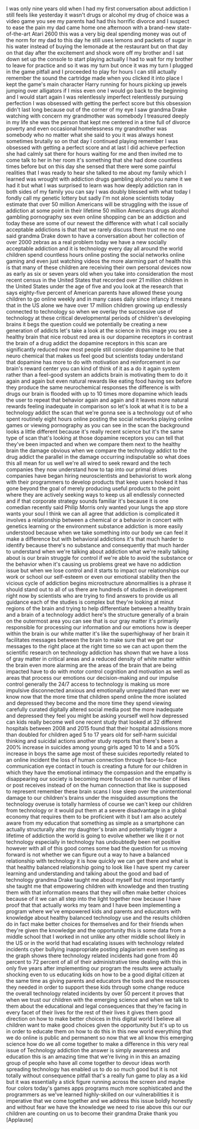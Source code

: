 
I was only nine years old when I had my
first conversation about addiction
I still feels like yesterday it wasn&#39;t
drugs or alcohol my drug of choice was a
video game you see my parents had had
this horrific divorce and I suspect to
ease the pain my dad came home one
afternoon with a brand-new
state-of-the-art Atari 2600 this was a
very big deal
spending money was out of the norm for
my dad to this day he still uses lemons
and packets of sugar in his water
instead of buying the lemonade at the
restaurant but on that day on that day
after the excitement and shock wore off
my brother and I sat down set up the
console to start playing actually I had
to wait for my brother to leave for
practice and so it was my turn but once
it was my turn I plugged in the game
pitfall and I proceeded to play for
hours I can still actually remember the
sound the cartridge made when you
clicked it into place I kept the game&#39;s
main character Harry running for hours
picking up jewels jumping over
alligators if I miss even one I would go
back to the beginning and I would start
again I was relentlessly imperfect
relentlessly pursuing perfection I was
obsessed with getting the perfect score
but this obsession didn&#39;t last long
because out of the corner of my eye I
saw grandma Drake watching with concern
my grandmother was somebody I treasured
deeply in my life she was the person
that kept me centered in a time full of
divorce poverty and even occasional
homelessness my grandmother was somebody
who no matter what she said to you
it was always honest sometimes brutally
so on that day I continued playing
remember I was obsessed with getting a
perfect score and at last I did achieve
perfection
she had calmly sat there for hours
waiting for me and then invited me to
come talk to her in her room
it&#39;s something that she had done
countless times before but on this day
she sensed that there were some painful
realities that I was ready to hear she
talked to me about my family which I
learned was wrought with addiction drugs
gambling alcohol you name it we had it
but what I was surprised to learn was
how deeply addiction ran in both sides
of my family you can say I was doubly
blessed with what today I fondly call my
genetic lottery but sadly I&#39;m not alone
scientists today estimate that over 50
million Americans will be struggling
with the issue of addiction at some
point in their lifetime 50 million
Americans drugs alcohol gambling
pornography sex even online shopping can
be an addiction and today these are some
of our newest the difference with what I
call socially acceptable addictions is
that that we rarely discuss them trust
me no one said grandma Drake down to
have a conversation about her collection
of over 2000 zebras as a real problem
today we have a new socially acceptable
addiction and it is technology every day
all around the world children spend
countless hours online posting the
social networks online gaming and even
just watching videos the more alarming
part of health this is that many of
these children are receiving their own
personal devices now as early as six or
seven years old when you take into
consideration the most recent census in
the United States that recorded over 21
million children in the United States
under the age of five and you look at
the research that says eighty-five
percent of American parents have allowed
these young children to go online weekly
and in many cases daily since infancy it
means that in the US alone we have over
17 million children growing up endlessly
connected to technology so when we
overlay the successive use of technology
at these critical developmental periods
of children&#39;s developing brains it begs
the question could we potentially be
creating a new generation of addicts
let&#39;s take a look at the science in this
image you see a healthy brain that nice
robust red area is our dopamine
receptors in contrast the brain of a
drug addict the dopamine receptors in
this scan are significantly reduced
now most people still consider dopamine
to be that neuro chemical that makes us
feel good but scientists today
understand that dopamine has more to do
with motivation and reinforcement in our
brain&#39;s reward center you can kind of
think of it as a do it again system
rather than a feel-good system an
addicts brain is motivating them to do
it again and again but even natural
rewards like eating food
having sex before they produce the same
neurochemical responses the difference
is with drugs our brain is flooded with
up to 10 times more dopamine which leads
the user to repeat that behavior again
and again and it leaves more natural
rewards feeling inadequate in comparison
so let&#39;s look at what it is to be a
technology addict the scan that we&#39;re
gonna see is a technology out of who
spent routinely eight hours online
posting the social networks playing
online games or viewing pornography as
you can see in the scan the background
looks a little different because it&#39;s
really recent science but it&#39;s the same
type of scan that&#39;s looking at those
dopamine receptors you can tell that
they&#39;ve been impacted and when we
compare them next to the healthy brain
the damage obvious when we compare the
technology addict to the drug addict the
parallel in the damage occurring
indisputable so what does this all mean
for us well we&#39;re all wired to seek
reward and the tech companies they now
understand how to tap into our primal
drives companies have began hiring
neuroscientists and behaviorist to work
along with their programmers to develop
products that keep users hooked it has
gone beyond the goal of merely producing
useful products to the point where they
are actively seeking ways to keep us all
endlessly connected and if that
corporate strategy sounds familiar it&#39;s
because it is one comedian recently said
Philip Morris only wanted your lungs the
app store wants your soul
I think we can all agree that addiction
is complicated it involves a
relationship between a chemical or a
behavior in concert with genetics
learning or the environment substance
addiction is more easily understood
because when we take something into our
body we can feel it make a difference
but with behavioral addictions it&#39;s that
much harder to identify because there&#39;s
no substance and consequently that much
harder to understand when we&#39;re talking
about addiction what we&#39;re really
talking about is our brain struggle for
control if we&#39;re able to avoid the
substance or the behavior when it&#39;s
causing us problems
great we have no addiction issue but
when we lose control and it starts to
impact our relationships our work or
school our self-esteem or even our
emotional stability then the vicious
cycle of addiction begins microstructure
abnormalities is a phrase it should
stand out to all of us there are
hundreds of studies in development right
now by scientists who are trying to find
answers to provide us all guidance each
of the studies is complex but they&#39;re
looking at minut regions of the brain
and trying to help differentiate between
a healthy brain and a brain of a
technology addict here&#39;s the structure
generally of a brain on the outermost
area you can see that is our gray matter
it&#39;s primarily responsible for
processing our information and our
emotions how is deeper within the brain
is our white matter it&#39;s like the
superhighway of her brain it facilitates
messages between the brain to make sure
that we get our messages to the right
place at the right time so we can act
upon them the scientific research on
technology addiction has shown that we
have a loss of gray matter in critical
areas and a reduced density of white
matter within the brain
even more alarming are the areas of the
brain that are being impacted have to do
with motor control cognition and
motivation as well as areas that process
our emotions our decision-making and our
impulse control
generally the 24/7 access to technology
is making us more impulsive disconnected
anxious and emotionally unregulated than
ever we know now that the more time that
children spend online the more isolated
and depressed they become and the more
time they spend viewing carefully
curated digitally altered social media
post the more inadequate and depressed
they feel you might be asking yourself
well how depressed can kids really
become well one recent study that looked
at 32 different hospitals between 2008
and 2015
found that their hospital admissions
more than doubled for children aged 5 to
17 years old for self-harm suicidal
thinking and suicidal actions another
study reports that there&#39;s been a 200%
increase in suicides among young girls
aged 10 to 14 and a 50% increase in boys
the same age most of these suicides
reportedly related to an online incident
the loss of human connection through
face-to-face communication eye contact
in touch is creating a future for our
children in which they have the
emotional intimacy the compassion and
the empathy is disappearing our society
is becoming more focused on the number
of likes or post receives instead of on
the human connection that like is
supposed to represent
remember these brain scans I lose sleep
over the unintentional damage to our
children&#39;s brains under the misguided
assumptions the technology overuse is
totally harmless of course we can&#39;t keep
our children from technology or it would
put them at a severe disadvantage in a
global economy that requires them to be
proficient with it but I am also acutely
aware from my education that something
as simple as a smartphone can actually
structurally alter my daughter&#39;s brain
and potentially trigger a lifetime of
addiction the world is going to evolve
whether we like it or not technology
especially in technology has undoubtedly
been net positive however with all of
this good comes some bad the question
for us moving forward is not whether we
can figure out a way to have a balanced
relationship with technology it is how
quickly we can get there and what is
that healthy balanced relationship going
to look like I have spent my career
learning and understanding and talking
about the good and bad of technology
grandma Drake taught me about myself but
most importantly she taught me that
empowering children with knowledge and
then trusting them with that information
means that they will often make better
choices because of it we can all step
into the light together now because I
have proof that that actually works my
team and I have been implementing a
program where we&#39;ve empowered kids and
parents and educators with knowledge
about healthy balanced technology use
and the results children do in fact make
better choices for themselves and for
their friends when they&#39;re given the
knowledge and the opportunity this is
some data from a middle school that I
worked in not unlike any other middle
school likely in the US or in the world
that had escalating issues with
technology related incidents cyber
bullying inappropriate posting
plagiarism even sexting as the graph
shows there technology related incidents
had gone from 40 percent to 72 percent
of all of their administrative time
dealing with this in only five years
after implementing our program the
results were actually shocking even to
us educating kids on how to be a good
digital citizen at the same time as
giving parents and educators the tools
and the resources they needed in order
to support these kids through some
change reduce the overall technology
related incidents by over 50 percent
it proves that when we trust our
children with the emerging science and
when we talk to them about the
educational and legal consequences that
they&#39;re facing in every facet of their
lives for the rest of their lives
it gives them good direction on how to
make better choices in this digital
world I believe all children want to
make good choices given the opportunity
but it&#39;s up to us in order to educate
them on how to do this in this new world
everything that we do online is public
and permanent so now that we all know
this emerging science how do we all come
together to make a difference in this
very real issue of Technology addiction
the answer is simply awareness and
education this is an amazing time that
we&#39;re living in in this an amazing group
of people who have all come together to
devour ideas worth spreading technology
has enabled us to do so much good but it
is not totally without consequence
pitfall that&#39;s a really fun game to play
as a kid
but it was essentially a stick figure
running across the screen and maybe four
colors today&#39;s games apps programs much
more sophisticated and the programmers
as we&#39;ve learned highly-skilled on our
vulnerabilities it is imperative that we
come together and we address this issue
boldly honestly and without fear we have
the knowledge we need to rise above this
our our children are counting on us to
become their grandma Drake thank you
[Applause]

